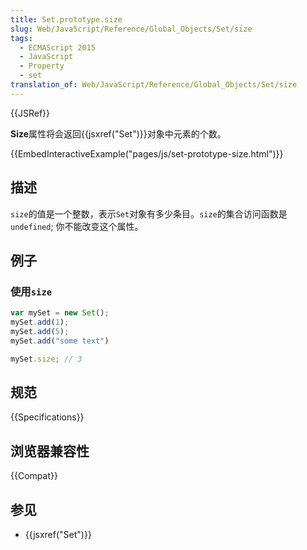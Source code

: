```yaml
---
title: Set.prototype.size
slug: Web/JavaScript/Reference/Global_Objects/Set/size
tags:
  - ECMAScript 2015
  - JavaScript
  - Property
  - set
translation_of: Web/JavaScript/Reference/Global_Objects/Set/size
---
```

{{JSRef}}

**Size**属性将会返回{{jsxref("Set")}}对象中元素的个数。

{{EmbedInteractiveExample("pages/js/set-prototype-size.html")}}

## 描述

`size`的值是一个整数，表示`Set`对象有多少条目。`size`的集合访问函数是`undefined`; 你不能改变这个属性。

## 例子

### 使用`size`

```js
var mySet = new Set();
mySet.add(1);
mySet.add(5);
mySet.add("some text")

mySet.size; // 3
```

## 规范

{{Specifications}}

## 浏览器兼容性

{{Compat}}

## 参见

- {{jsxref("Set")}}
